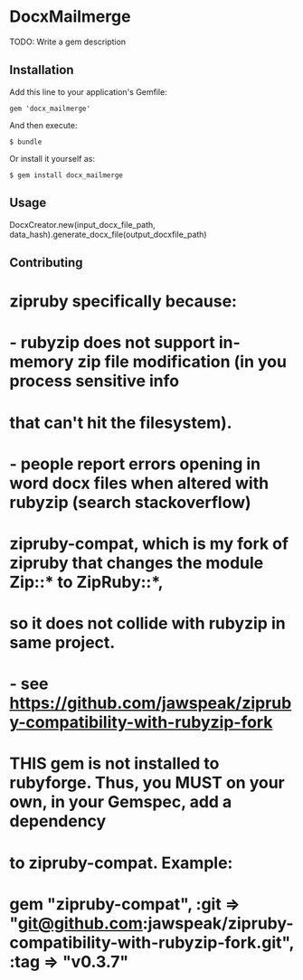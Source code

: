 # DocxMailmerge

TODO: Write a gem description

## Installation

Add this line to your application's Gemfile:

    gem 'docx_mailmerge'

And then execute:

    $ bundle

Or install it yourself as:

    $ gem install docx_mailmerge

## Usage

DocxCreator.new(input_docx_file_path, data_hash).generate_docx_file(output_docxfile_path)

## Contributing


# zipruby specifically because:
  #  - rubyzip does not support in-memory zip file modification (in you process sensitive info
  #  that can't hit the filesystem).
  #  - people report errors opening in word docx files when altered with rubyzip (search stackoverflow)

  # zipruby-compat, which is my fork of zipruby that changes the module Zip::* to ZipRuby::*,
  #  so it does not collide with rubyzip in same project.
  #  - see https://github.com/jawspeak/zipruby-compatibility-with-rubyzip-fork
  # THIS gem is not installed to rubyforge. Thus, you MUST on your own, in your Gemspec, add a dependency
  # to zipruby-compat. Example:
  #   gem "zipruby-compat", :git => "git@github.com:jawspeak/zipruby-compatibility-with-rubyzip-fork.git", :tag => "v0.3.7"
